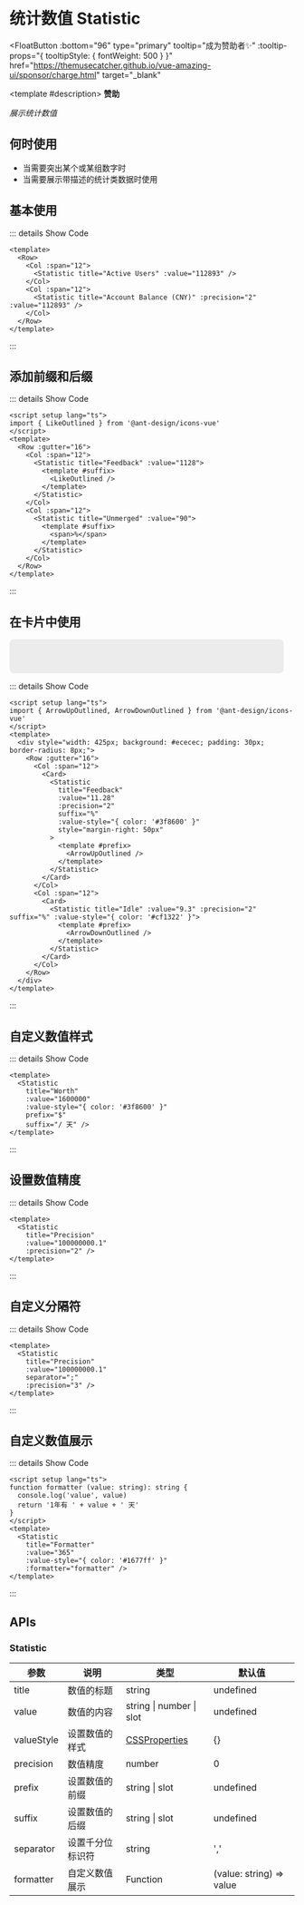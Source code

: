 # 统计数值 Statistic

<FloatButton
  :bottom="96"
  type="primary"
  tooltip="成为赞助者✨"
  :tooltip-props="{
    tooltipStyle: {
      fontWeight: 500
    }
  }"
  href="https://themusecatcher.github.io/vue-amazing-ui/sponsor/charge.html"
  target="_blank"
>
  <template #description>
    <span style="font-size: 14px; font-weight: 600;">赞助</span>
  </template>
</FloatButton>
<BackTop />
<Watermark fullscreen content="Vue Amazing UI" />

*展示统计数值*

## 何时使用

- 当需要突出某个或某组数字时
- 当需要展示带描述的统计类数据时使用

<script setup lang="ts">
import { LikeOutlined, ArrowUpOutlined, ArrowDownOutlined } from '@ant-design/icons-vue'
function formatter(value: string): string {
  console.log('value', value)
  return '1年有 ' + value + ' 天'
}
</script>

## 基本使用

<Row>
  <Col :span="12">
    <Statistic title="Active Users" :value="112893" />
  </Col>
  <Col :span="12">
    <Statistic title="Account Balance (CNY)" :precision="2" :value="112893" />
  </Col>
</Row>

::: details Show Code

```vue
<template>
  <Row>
    <Col :span="12">
      <Statistic title="Active Users" :value="112893" />
    </Col>
    <Col :span="12">
      <Statistic title="Account Balance (CNY)" :precision="2" :value="112893" />
    </Col>
  </Row>
</template>
```

:::

## 添加前缀和后缀

<Row :gutter="16">
  <Col :span="12">
    <Statistic title="Feedback" :value="1128">
      <template #suffix>
        <LikeOutlined />
      </template>
    </Statistic>
  </Col>
  <Col :span="12">
    <Statistic title="Unmerged" :value="90">
      <template #suffix>
        <span>%</span>
      </template>
    </Statistic>
  </Col>
</Row>

::: details Show Code

```vue
<script setup lang="ts">
import { LikeOutlined } from '@ant-design/icons-vue'
</script>
<template>
  <Row :gutter="16">
    <Col :span="12">
      <Statistic title="Feedback" :value="1128">
        <template #suffix>
          <LikeOutlined />
        </template>
      </Statistic>
    </Col>
    <Col :span="12">
      <Statistic title="Unmerged" :value="90">
        <template #suffix>
          <span>%</span>
        </template>
      </Statistic>
    </Col>
  </Row>
</template>
```

:::

## 在卡片中使用

<div style="width: 425px; background: #ececec; padding: 30px; border-radius: 8px;">
  <Row :gutter="16">
    <Col :span="12">
      <Card>
        <Statistic
          title="Feedback"
          :value="11.28"
          :precision="2"
          suffix="%"
          :value-style="{ color: '#3f8600' }"
          style="margin-right: 50px"
        >
          <template #prefix>
            <ArrowUpOutlined />
          </template>
        </Statistic>
      </Card>
    </Col>
    <Col :span="12">
      <Card>
        <Statistic title="Idle" :value="9.3" :precision="2" suffix="%" :value-style="{ color: '#cf1322' }">
          <template #prefix>
            <ArrowDownOutlined />
          </template>
        </Statistic>
      </Card>
    </Col>
  </Row>
</div>

::: details Show Code

```vue
<script setup lang="ts">
import { ArrowUpOutlined, ArrowDownOutlined } from '@ant-design/icons-vue'
</script>
<template>
  <div style="width: 425px; background: #ececec; padding: 30px; border-radius: 8px;">
    <Row :gutter="16">
      <Col :span="12">
        <Card>
          <Statistic
            title="Feedback"
            :value="11.28"
            :precision="2"
            suffix="%"
            :value-style="{ color: '#3f8600' }"
            style="margin-right: 50px"
          >
            <template #prefix>
              <ArrowUpOutlined />
            </template>
          </Statistic>
        </Card>
      </Col>
      <Col :span="12">
        <Card>
          <Statistic title="Idle" :value="9.3" :precision="2" suffix="%" :value-style="{ color: '#cf1322' }">
            <template #prefix>
              <ArrowDownOutlined />
            </template>
          </Statistic>
        </Card>
      </Col>
    </Row>
  </div>
</template>
```

:::

## 自定义数值样式

<Statistic
  title="Worth"
  :value="1600000"
  :value-style="{ color: '#3f8600' }"
  prefix="$"
  suffix="/ 天" />

::: details Show Code

```vue
<template>
  <Statistic
    title="Worth"
    :value="1600000"
    :value-style="{ color: '#3f8600' }"
    prefix="$"
    suffix="/ 天" />
</template>
```

:::

## 设置数值精度

<Statistic
  title="Precision"
  :value="100000000.1"
  :precision="2" />

::: details Show Code

```vue
<template>
  <Statistic
    title="Precision"
    :value="100000000.1"
    :precision="2" />
</template>
```

:::

## 自定义分隔符

<Statistic
  title="Precision"
  :value="100000000.1"
  separator=";"
  :precision="3" />

::: details Show Code

```vue
<template>
  <Statistic
    title="Precision"
    :value="100000000.1"
    separator=";"
    :precision="3" />
</template>
```

:::

## 自定义数值展示

<Statistic
  title="Formatter"
  :value="365"
  :value-style="{ color: '#1677ff' }"
  :formatter="formatter" />

::: details Show Code

```vue
<script setup lang="ts">
function formatter (value: string): string {
  console.log('value', value)
  return '1年有 ' + value + ' 天'
}
</script>
<template>
  <Statistic
    title="Formatter"
    :value="365"
    :value-style="{ color: '#1677ff' }"
    :formatter="formatter" />
</template>
```

:::

## APIs

### Statistic

参数 | 说明 | 类型 | 默认值
-- | -- | -- | --
title | 数值的标题 | string | undefined
value | 数值的内容 | string &#124; number &#124; slot | undefined
valueStyle | 设置数值的样式 | [CSSProperties](https://cn.vuejs.org/api/utility-types.html#cssproperties) | {}
precision | 数值精度 | number | 0
prefix | 设置数值的前缀 | string &#124; slot | undefined
suffix | 设置数值的后缀 | string &#124; slot | undefined
separator | 设置千分位标识符 | string | ','
formatter | 自定义数值展示 | Function | (value: string) => value
